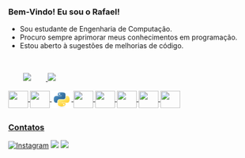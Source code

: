 ### Bem-Vindo! Eu sou o Rafael!

- Sou estudante de Engenharia de Computação.
- Procuro sempre aprimorar meus conhecimentos em programação.
- Estou aberto à sugestões de melhorias de código.
##
<br>
<div>
  <a href="https://github.com/Guiliard">
  <img height="150cm" src="https://github-readme-stats.vercel.app/api?username=Guiliard&show_icons=true&theme=synthwave&include_all_commits=true&count_private=true"/ hspace=30>
  <img height="150cm" src="https://github-readme-stats.vercel.app/api/top-langs/?username=Guiliard&layout=compact&langs_count=7&theme=synthwave"/>
</div>
  
  <div style="display: inline_block"><br>
  <img align="center" height="35" width="40" src="https://cdn.jsdelivr.net/gh/devicons/devicon/icons/c/c-original.svg">
  <img align="center" height="35" width="40" src="https://cdn.jsdelivr.net/gh/devicons/devicon/icons/cplusplus/cplusplus-original.svg">
  <img align="center" height="35" width="40" src="https://raw.githubusercontent.com/devicons/devicon/master/icons/python/python-original.svg">
  <img align="center" height="35" width="40" src="https://cdn.jsdelivr.net/gh/devicons/devicon/icons/typescript/typescript-original.svg">
  <img align="center" height="35" width="40" src="https://cdn.jsdelivr.net/gh/devicons/devicon/icons/rust/rust-plain.svg">
  <img align="center" height="35" width="40" src="https://cdn.jsdelivr.net/gh/devicons/devicon/icons/nodejs/nodejs-original.svg">
  <img align="center" height="35" width="40" src="https://cdn.jsdelivr.net/gh/devicons/devicon/icons/docker/docker-plain-wordmark.svg">
  <img align="center" height="35" width="40" src="https://cdn.jsdelivr.net/gh/devicons/devicon/icons/vscode/vscode-original.svg">        
  </div>   
  
  ##
  ### Contatos
[![Instagram](https://img.shields.io/badge/Instagram-E4405F?style=for-the-badge&logo=instagram&logoColor=white)](https://www.instagram.com/rafael_moreira.c)
<a href = "mailto:camposrafa806@gmail.com"><img src="https://img.shields.io/badge/-Gmail-%23333?style=for-the-badge&logo=gmail&logoColor=white" target="_blank"></a>
<a href="https://www.linkedin.com/in/rafael-moreirac/" target="_blank"><img src="https://img.shields.io/badge/-LinkedIn-%230077B5?style=for-the-badge&logo=linkedin&logoColor=white" target="_blank"></a> 
